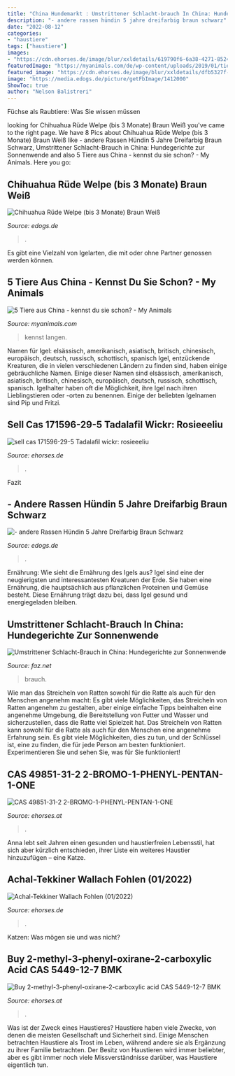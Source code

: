 ```yaml
---
title: "China Hundemarkt : Umstrittener Schlacht-brauch In China: Hundegerichte Zur Sonnenwende"
description: "- andere rassen hündin 5 jahre dreifarbig braun schwarz"
date: "2022-08-12"
categories:
- "haustiere"
tags: ["haustiere"]
images:
- "https://cdn.ehorses.de/image/blur/xxldetails/619790f6-6a38-4271-8524-d562fdcf47c3"
featuredImage: "https://myanimals.com/de/wp-content/uploads/2019/01/tiere-aus-china-der-silberfasan-hat-einen-besonders-langen-schwanz.jpg"
featured_image: "https://cdn.ehorses.de/image/blur/xxldetails/dfb5327f-cc39-45c2-829e-ed640b770401"
image: "https://media.edogs.de/picture/getFbImage/1412000"
ShowToc: true
author: "Nelson Balistreri"
---
```



Füchse als Raubtiere: Was Sie wissen müssen

	

		
looking for Chihuahua Rüde Welpe (bis 3 Monate) Braun Weiß you've came to the right page. We have 8 Pics about Chihuahua Rüde Welpe (bis 3 Monate) Braun Weiß like - andere Rassen Hündin 5 Jahre Dreifarbig Braun Schwarz, Umstrittener Schlacht-Brauch in China: Hundegerichte zur Sonnenwende and also 5 Tiere aus China - kennst du sie schon? - My Animals. Here you go:
		
    
## Chihuahua Rüde Welpe (bis 3 Monate) Braun Weiß

<img loading=lazy src="https://media.edogs.de/picture/getFbImage/1412000" onerror="this.onerror=null;this.src='https://tse2.mm.bing.net/th?id=OIP.hdKMmLZ7fxgStpzwyOpQJQHaJ4&amp;pid=15.1';" alt="Chihuahua Rüde Welpe (bis 3 Monate) Braun Weiß">

_Source: edogs.de_

>. 

	

Es gibt eine Vielzahl von Igelarten, die mit oder ohne Partner genossen werden können.

    
## 5 Tiere Aus China - Kennst Du Sie Schon? - My Animals

<img loading=lazy src="https://myanimals.com/de/wp-content/uploads/2019/01/tiere-aus-china-der-silberfasan-hat-einen-besonders-langen-schwanz.jpg" onerror="this.onerror=null;this.src='https://tse3.mm.bing.net/th?id=OIP.EEpIQUcZ3Y3t1IVziTjb8gHaFq&amp;pid=15.1';" alt="5 Tiere aus China - kennst du sie schon? - My Animals">

_Source: myanimals.com_

>kennst langen. 

	

Namen für Igel: elsässisch, amerikanisch, asiatisch, britisch, chinesisch, europäisch, deutsch, russisch, schottisch, spanisch
Igel, entzückende Kreaturen, die in vielen verschiedenen Ländern zu finden sind, haben einige gebräuchliche Namen. Einige dieser Namen sind elsässisch, amerikanisch, asiatisch, britisch, chinesisch, europäisch, deutsch, russisch, schottisch, spanisch. Igelhalter haben oft die Möglichkeit, ihre Igel nach ihren Lieblingstieren oder -orten zu benennen. Einige der beliebten Igelnamen sind Pip und Fritzi.

    
## Sell Cas 171596-29-5 Tadalafil Wickr: Rosieeeliu

<img loading=lazy src="https://cdn.ehorses.de/image/blur/xxldetails/21c31308-923e-436f-9a44-00d0f2afac23" onerror="this.onerror=null;this.src='https://tse4.mm.bing.net/th?id=OIP.txy4yHakeR9rLE_ktdWeEgHaFj&amp;pid=15.1';" alt="sell cas 171596-29-5 Tadalafil wickr: rosieeeliu">

_Source: ehorses.de_

>. 

	

Fazit

    
## - Andere Rassen Hündin 5 Jahre Dreifarbig Braun Schwarz

<img loading=lazy src="https://media.edogs.de/picture/getFbImage/1411030" onerror="this.onerror=null;this.src='https://tse3.mm.bing.net/th?id=OIP.b0Yr5XEcpG5yM4ac9mT_vQHaLG&amp;pid=15.1';" alt="- andere Rassen Hündin 5 Jahre Dreifarbig Braun Schwarz">

_Source: edogs.de_

>. 

	

Ernährung: Wie sieht die Ernährung des Igels aus?
Igel sind eine der neugierigsten und interessantesten Kreaturen der Erde. Sie haben eine Ernährung, die hauptsächlich aus pflanzlichen Proteinen und Gemüse besteht. Diese Ernährung trägt dazu bei, dass Igel gesund und energiegeladen bleiben.

    
## Umstrittener Schlacht-Brauch In China: Hundegerichte Zur Sonnenwende

<img loading=lazy src="https://media1.faz.net/ppmedia/aktuell/finanzen/1034759679/1.3006791/facebook_teaser/willkommen-beim-hundefleisch.jpg" onerror="this.onerror=null;this.src='https://tse3.mm.bing.net/th?id=OIP.7NVmqkqEn07DmJD84aj0VQHaD3&amp;pid=15.1';" alt="Umstrittener Schlacht-Brauch in China: Hundegerichte zur Sonnenwende">

_Source: faz.net_

>brauch. 

	

Wie man das Streicheln von Ratten sowohl für die Ratte als auch für den Menschen angenehm macht: Es gibt viele Möglichkeiten, das Streicheln von Ratten angenehm zu gestalten, aber einige einfache Tipps beinhalten eine angenehme Umgebung, die Bereitstellung von Futter und Wasser und sicherzustellen, dass die Ratte viel Spielzeit hat.
Das Streicheln von Ratten kann sowohl für die Ratte als auch für den Menschen eine angenehme Erfahrung sein. Es gibt viele Möglichkeiten, dies zu tun, und der Schlüssel ist, eine zu finden, die für jede Person am besten funktioniert. Experimentieren Sie und sehen Sie, was für Sie funktioniert!

    
## CAS 49851-31-2 2-BROMO-1-PHENYL-PENTAN-1-ONE

<img loading=lazy src="https://cdn.ehorses.de/image/blur/xxldetails/dfb5327f-cc39-45c2-829e-ed640b770401" onerror="this.onerror=null;this.src='https://tse4.mm.bing.net/th?id=OIP.E9lgM97WFjy6sEIMQingIQHaFj&amp;pid=15.1';" alt="CAS 49851-31-2 2-BROMO-1-PHENYL-PENTAN-1-ONE">

_Source: ehorses.at_

>. 

	

Anna lebt seit Jahren einen gesunden und haustierfreien Lebensstil, hat sich aber kürzlich entschieden, ihrer Liste ein weiteres Haustier hinzuzufügen – eine Katze.

    
## Achal-Tekkiner Wallach Fohlen (01/2022)

<img loading=lazy src="https://cdn.ehorses.de/image/blur/xxldetails/619790f6-6a38-4271-8524-d562fdcf47c3" onerror="this.onerror=null;this.src='https://tse1.mm.bing.net/th?id=OIP.fcY1LjLJXvbBYuPwJWb5GwHaFj&amp;pid=15.1';" alt="Achal-Tekkiner Wallach Fohlen (01/2022)">

_Source: ehorses.de_

>. 

	

Katzen: Was mögen sie und was nicht?

    
## Buy 2-methyl-3-phenyl-oxirane-2-carboxylic Acid CAS 5449-12-7 BMK

<img loading=lazy src="https://cdn.ehorses.de/image/blur/xxldetails/7d389df4-442a-46bd-a9d8-604a06d9f302" onerror="this.onerror=null;this.src='https://tse1.mm.bing.net/th?id=OIP.rjP5a2T6FMHO4hExwb0pXgHaFj&amp;pid=15.1';" alt="Buy 2-methyl-3-phenyl-oxirane-2-carboxylic acid CAS 5449-12-7 BMK">

_Source: ehorses.at_

>. 

	

Was ist der Zweck eines Haustieres?
Haustiere haben viele Zwecke, von denen die meisten Gesellschaft und Sicherheit sind. Einige Menschen betrachten Haustiere als Trost im Leben, während andere sie als Ergänzung zu ihrer Familie betrachten. Der Besitz von Haustieren wird immer beliebter, aber es gibt immer noch viele Missverständnisse darüber, was Haustiere eigentlich tun.

